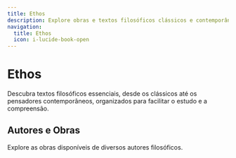 ```yaml
---
title: Ethos
description: Explore obras e textos filosóficos clássicos e contemporâneos
navigation:
  title: Ethos
  icon: i-lucide-book-open
---
```


# Ethos

Descubra textos filosóficos essenciais, desde os clássicos até os pensadores contemporâneos, organizados para facilitar o estudo e a compreensão.

## Autores e Obras

Explore as obras disponíveis de diversos autores filosóficos.